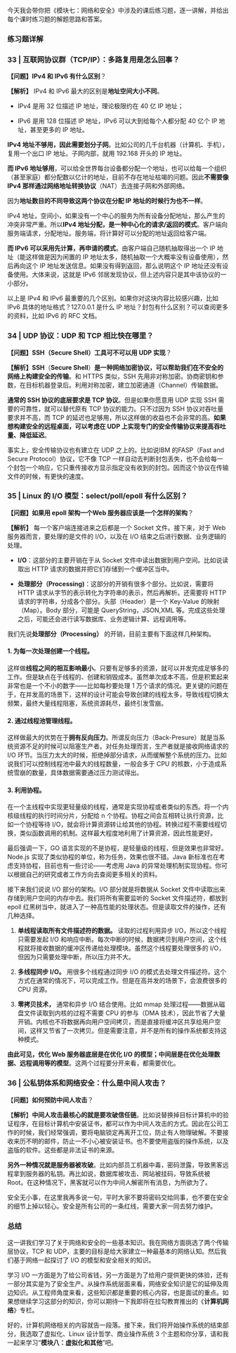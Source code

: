 今天我会带你把《模块七：网络和安全》中涉及的课后练习题，逐一讲解，并给出每个课时练习题的解题思路和答案。

### 练习题详解

### 33 | 互联网协议群（TCP/IP）：多路复用是怎么回事？

**【问题】IPv4 和 IPv6 有什么区别**？

**【解析】** IPv4 和 IPv6 最大的区别是**地址空间大小不同**。

*   IPv4 是用 32 位描述 IP 地址，理论极限约在 40 亿 IP 地址；
    
*   IPv6 是用 128 位描述 IP 地址，IPv6 可以大到给每个人都分配 40 亿个 IP 地址，甚至更多的 IP 地址。
    

**IPv4 地址不够用，因此需要划分子网**。比如公司的几千台机器（计算机、手机），复用一个出口 IP 地址。子网内部，就用 192.168 开头的 IP 地址。

**而 IPv6 地址够用**，可以给全世界每台设备都分配一个地址，也可以给每一个组织（甚至家庭）都分配数以亿计的地址，目前不存在地址枯竭的问题。因此**不需要像 IPv4 那样通过网络地址转换协议**（NAT）去连接子网和外部网络。

因为**地址数目的不同导致这两个协议在分配 IP 地址的时候行为也不一样**。

IPv4 地址，空间小，如果没有一个中心的服务为所有设备分配地址，那么产生的冲突非常严重。所以**IPv4 地址分配，是一种中心化的请求/返回的模式**。客户端向服务端请求，分配地址。服务端，将计算好可以分配的地址返回给客户端。

**而 IPv6 可以采用先计算，再申请的模式**。由客户端自己随机抽取得出一个 IP 地址（能这样做是因为闲置的 IP 地址太多，随机抽取一个大概率没有设备使用），然后再向这个 IP 地址发送信息。如果没有得到返回，那么说明这个 IP 地址还没有设备使用。大体来说，这就是 IPv6 邻居发现协议，但上述内容只是其中该协议的一小部分。

以上是 IPv4 和 IPv6 最重要的几个区别。如果你对这块内容比较感兴趣，比如 IPv6 具体的地址格式？127.0.0.1 是什么 IP 地址？封包有什么区别？可以查阅更多的资料，比如 IPv6 的 RFC 文档。

### 34 | UDP 协议：UDP 和 TCP 相比快在哪里？

**【问题】SSH（Secure Shell）工具可不可以用 UDP 实现**？

**【解析】SSH**（**Secure Shell**）**是一种网络加密协议，可以帮助我们在不安全的网络上构建安全的传输**。和 HTTPS 类似，SSH 先用非对称加密。协商密钥和参数，在目标机器登录后。利用对称加密，建立加密通道（Channel）传输数据。

**通常的 SSH 协议的底层要求是 TCP 协议**。但是如果你愿意用 UDP 实现 SSH 需要的可靠性，就可以替代原有 TCP 协议的能力。只不过因为 SSH 协议对吞吐量要求并不高，而 TCP 的延迟也足够用，所以这样做的收益也不会非常的高。**如果想构建安全的远程桌面，可以考虑在 UDP 上实现专门的安全传输协议来提高吞吐量、降低延迟**。

事实上，安全传输协议也有建立在 UDP 之上的。比如说IBM 的FASP（Fast and Secure Protocol）协议，它不像 TCP 一样自动去判断封包丢失，也不会给每一个封包一个响应，它只重传接收方显示指定没有收到的封包。因而这个协议在传输文件的时候，有更快的速度。

### 35 | Linux 的 I/O 模型：select/poll/epoll 有什么区别？

**【问题】如果用 epoll 架构一个Web 服务器应该是一个怎样的架构**？

**【解析】** 每一个客户端连接进来之后都是一个 Socket 文件。接下来，对于 Web 服务器而言，要处理的是文件的 I/O，以及在 I/O 结束之后进行数据、业务逻辑的处理。

*   **I/O**：这部分的主要开销在于从 Socket 文件中读出数据到用户空间。比如说读取出 HTTP 请求的数据并把它们存储到一个缓冲区当中。
    
*   **处理部分（Processing)**：这部分的开销有很多个部分。比如说，需要将 HTTP 请求从字节的表示转化为字符串的表示，然后再解析。还需要将 HTTP 请求的字符串，分成各个部分。头部（Header）是一个 Key-Value 的映射（Map）。Body 部分，可能是 QueryString，JSON,XML 等。完成这些处理之后，可能还会进行读写数据库、业务逻辑计算、远程调用等。
    

我们先说**处理部分（Processing）** 的开销，目前主要有下面这样几种架构。

#### 1\. 为每一次处理创建一个线程。

这样做**线程之间的相互影响最小**。只要有足够多的资源，就可以并发完成足够多的工作。但是缺点在于线程的、创建和销毁成本。虽然单次成本不高，但是积累起来非常也是一个不小的数字——比如每秒要处理 1 万个请求的情况。更关键的问题在于，在并发高的场景下，这样的设计可能会导致创建的线程太多，导致线程切换太频繁，最终大量线程阻塞，系统资源耗尽，最终引发雪崩。

#### 2\. 通过线程池管理线程。

这样做最大的优势在于**拥有反向压力**。所谓反向压力（Back-Presure）就是当系统资源不足的时候可以阻塞生产者。对任务处理而言，生产者就是接收网络请求的 I/O 环节。当压力太大的时候，拒绝掉部分请求，从而缓解整个系统的压力。比如说我们可以控制线程池中最大的线程数量，一般会多于 CPU 的核数，小于造成系统雪崩的数量，具体数据需要通过压力测试得出。

#### 3\. 利用协程。

在一个主线程中实现更轻量级的线程，通常是实现协程或者类似的东西。将一个内核级线程的执行时间分片，分配给 n 个协程。协程之间会互相转让执行资源，比如一个协程等待 I/O，就会将计算资源转让给其他的协程。转换过程不需要线程切换，类似函数调用的机制。这样最大程度地利用了计算资源，因此性能更好。

最后强调一下，GO 语言实现的不是协程，是轻量级的线程，但是效果也非常好。Node.js 实现了类似协程的单位，称为任务，效果也很不错。Java 新标准也在考虑支持协程，目前也有一些讨论——考虑用 Java 的异常处理机制实现协程。你可以根据自己的研究或者工作方向去查阅更多相关的资料。

接下来我们说说 I/O 部分的架构。I/O 部分就是将数据从 Socket 文件中读取出来存储到用户空间的内存中去。我们将所有需要监听的 Socket 文件描述符，都放到 epoll 红黑树当中，就进入了一种高性能的处理状态。但是读取文件的操作，还有几种选择。

1.  **单线程读取所有文件描述符的数据。** 读取的过程利用异步 I/O，所以这个线程只需要发起 I/O 和响应中断。每次中断的时候，数据拷贝到用户空间，这个线程就将接收数据的缓冲区传递给处理模块。虽然这个线程要处理很多的 I/O，但因为只需要处理中断，所以压力并不大。
    
2.  **多线程同步 I/O。** 用很多个线程通过同步 I/O 的模式去处理文件描述符。这个方式在通常的情况下，可以完成工作。但是在高并发的场景下，会浪费很多的 CPU 资源。
    
3.  **零拷贝技术，** 通常和异步 I/O 结合使用。比如 mmap 处理过程——数据从磁盘文件读取到内核的过程不需要 CPU 的参与（DMA 技术），因此节省了大量开销。内核也不将数据再向用户空间拷贝，而是直接将缓冲区共享给用户空间，这样又节省了一次拷贝。但是需要注意，并不是所有的操作系统都支持这种模式。
    

**由此可见，优化 Web 服务器底层是在优化 I/O 的模型；中间层是在优化处理数据、远程调用等的模型**。这两个过程要分开来看，都需要优化。

### 36 | 公私钥体系和网络安全：什么是中间人攻击？

【**问题**】**如何预防中间人攻击**？

【**解析**】**中间人攻击最核心的就是要攻破信任链**。比如说替换掉目标计算机中的验证程序，在目标计算机中安装证书，都可以作为中间人攻击的方式。因此在公司工作的时候，我们经常强调，要将电脑锁定再离开工位，防止有人物理破解。不要接收来历不明的邮件，防止一不小心被安装证书。也不要使用盗版的操作系统，以及盗版的软件。这些都是非法证书的来源。

**另外一种情况就是服务器被攻破**。比如内部员工机器中毒，密码泄露，导致黑客远程拿到服务器的私钥。再比如说，数据库被攻击、网站被挂码，导致系统被 Root。在这种情况下，黑客就可以作为中间人解密所有消息，为所欲为了。

安全无小事，在这里我再多说一句，平时大家不要将密码交给同事，也不要在安全的细节上掉以轻心。安全是所有公司的一条红线，需要大家一同去努力维护。

### 总结

这一讲我们学习了关于网络和安全的一些基本知识。我在网络方面挑选了两个传输层协议，TCP 和 UDP，主要的目标是给大家建立一种最基本的网络认知。然后我们基于网络一起探讨了 I/O 的模型和安全相关的知识。

学习 I/O 一方面是为了给公司省钱，另一方面是为了给用户提供更快的体验，还有一部分其实是为了安全生产。从操作系统层面来看，网络安全知识是它的延伸及周边知识。从工程师角度来看，这些知识都是重要的核心内容，也是面试的重点。如果想继续学习这部分的知识，你可以期待一下我即将在拉勾教育推出的《**计算机网络**》专栏。

好的，计算机网络相关的内容就告一段落。接下来，我们将开始操作系统的结束部分，我选取了虚拟化、Linux 设计哲学、商业操作系统 3 个主题和你分享，请和我一起来学习“**模块八：虚拟化和其他**”吧。